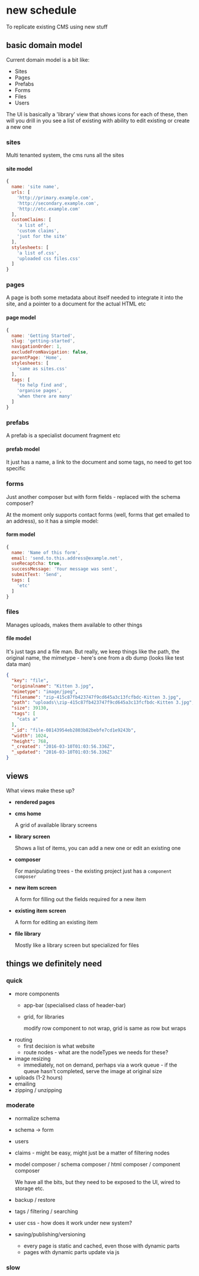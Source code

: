 # new schedule

To replicate existing CMS using new stuff

## basic domain model

Current domain model is a bit like:

* Sites
* Pages
* Prefabs
* Forms
* Files
* Users

The UI is basically a 'library' view that shows icons for each of these, then
will you drill in you see a list of existing with ability to edit existing or
create a new one

### sites

Multi tenanted system, the cms runs all the sites

#### site model

```javascript
{
  name: 'site name',
  urls: [
    'http://primary.example.com',
    'http://secondary.example.com',
    'http://etc.example.com'
  ],
  customClaims: [
    'a list of',
    'custom claims',
    'just for the site'
  ],
  stylesheets: [
    'a list of.css',
    'uploaded css files.css'
  ]
}
```

### pages

A page is both some metadata about itself needed to integrate it into the site,
and a pointer to a document for the actual HTML etc

#### page model

```javascript
{
  name: 'Getting Started',
  slug: 'getting-started',
  navigationOrder: 1,
  excludeFromNavigation: false,
  parentPage: 'Home',
  stylesheets: [
    'same as sites.css'
  ],
  tags: [
    'to help find and',
    'organise pages',
    'when there are many'
  ]
}
```

### prefabs

A prefab is a specialist document fragment etc

#### prefab model

It just has a name, a link to the document and some tags, no need to get too
specific

### forms

Just another composer but with form fields - replaced with the schema composer?

At the moment only supports contact forms (well, forms that get emailed to an
address), so it has a simple model:

#### form model

```javascript
{
  name: 'Name of this form',
  email: 'send.to.this.address@example.net',
  useRecaptcha: true,
  successMessage: 'Your message was sent',
  submitText: 'Send',
  tags: [
    'etc'
  ]
}
```

### files

Manages uploads, makes them available to other things

#### file model

It's just tags and a file man. But really, we keep things like the path, the
original name, the mimetype - here's one from a db dump (looks like test data
man)

```json
{
  "key": "file",
  "originalname": "Kitten 3.jpg",
  "mimetype": "image/jpeg",
  "filename": "zip-415c87fb423747f9cd645a3c13fcfbdc-Kitten 3.jpg",
  "path": "uploads\\zip-415c87fb423747f9cd645a3c13fcfbdc-Kitten 3.jpg",
  "size": 39130,
  "tags": [
    "cats a"
  ],
  "_id": "file-08143954eb2803b82bebfe7cd1e9243b",
  "width": 1024,
  "height": 768,
  "_created": "2016-03-10T01:03:56.336Z",
  "_updated": "2016-03-10T01:03:56.336Z"
}
```

## views

What views make these up?

* **rendered pages**
* **cms home**

  A grid of available library screens

* **library screen**

  Shows a list of items, you can add a new one or edit an existing one

* **composer**

  For manipulating trees - the existing project just has a `component composer`

* **new item screen**

  A form for filling out the fields required for a new item

* **existing item screen**

  A form for editing an existing item

* **file library**

  Mostly like a library screen but specialized for files

## things we definitely need

### quick

* more components
  - app-bar (specialised class of header-bar)
  - grid, for libraries

    modify row component to not wrap, grid is same as row but wraps
* routing
  - first decision is what website
  - route nodes - what are the nodeTypes we needs for these?
* image resizing
  - immediately, not on demand, perhaps via a work queue - if the queue hasn't
    completed, serve the image at original size
* uploads (1-2 hours)
* emailing
* zipping / unzipping

### moderate

* normalize schema
* schema -> form

* users
* claims - might be easy, might just be a matter of filtering nodes
* model composer / schema composer / html composer / component composer

  We have all the bits, but they need to be exposed to the UI, wired to storage
  etc.
* backup / restore
* tags / filtering / searching
* user css - how does it work under new system?
* saving/publishing/versioning
  - every page is static and cached, even those with dynamic parts
  - pages with dynamic parts update via js

### slow





